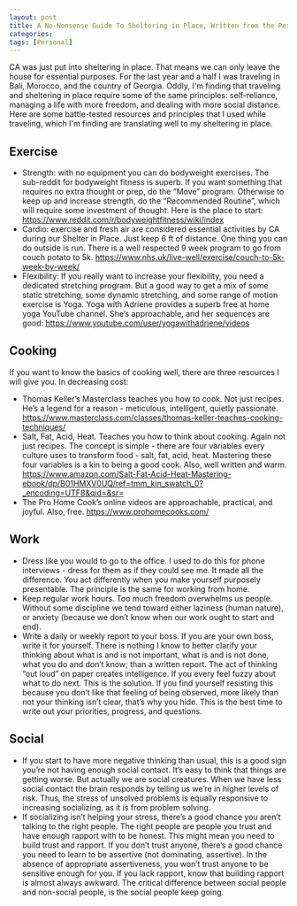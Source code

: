 ```yaml
---
layout: post
title: A No-Nonsense Guide To Sheltering in Place, Written from the Perspective of a Traveller
categories:
tags: [Personal]
---
```


CA was just put into sheltering in place. That means we can only leave the house for essential purposes. For the last year and a half I was traveling in Bali, Morocco, and the country of Georgia. Oddly, I'm finding that traveling and sheltering in place require some of the same principles: self-reliance, managing a life with more freedom, and dealing with more social distance. Here are some battle-tested resources and principles that I used while traveling, which I'm finding are translating well to my sheltering in place.

## Exercise
- Strength: with no equipment you can do bodyweight exercises. The sub-reddit for bodyweight fitness is superb. If you want something that requires no extra thought or prep, do the “Move” program. Otherwise to keep up and increase strength, do the “Recommended Routine”, which will require some investment of thought. Here is the place to start:
https://www.reddit.com/r/bodyweightfitness/wiki/index
- Cardio: exercise and fresh air are considered essential activities by CA during our Shelter in Place. Just keep 6 ft of distance. One thing you can do outside is run. There is a well respected 9 week program to go from couch potato to 5k.
https://www.nhs.uk/live-well/exercise/couch-to-5k-week-by-week/
- Flexibility: If you really want to increase your flexibility, you need a dedicated stretching program. But a good way to get a mix of some static stretching, some dynamic stretching, and some range of motion exercise is Yoga. Yoga with Adriene provides a superb free at home yoga YouTube channel. She’s approachable, and her sequences are good:
https://www.youtube.com/user/yogawithadriene/videos

## Cooking
If you want to know the basics of cooking well, there are three resources I will give you. In decreasing cost:
- Thomas Keller’s Masterclass teaches you how to cook. Not just recipes. He’s a legend for a reason - meticulous, intelligent, quietly passionate.
https://www.masterclass.com/classes/thomas-keller-teaches-cooking-techniques/
- Salt, Fat, Acid, Heat. Teaches you how to think about cooking. Again not just recipes. The concept is simple - there are four variables every culture uses to transform food - salt, fat, acid, heat. Mastering these four variables is a kin to being a good cook. Also, well written and warm.
https://www.amazon.com/Salt-Fat-Acid-Heat-Mastering-ebook/dp/B01HMXV0UQ/ref=tmm_kin_swatch_0?_encoding=UTF8&qid=&sr=
- The Pro Home Cook’s online videos are approachable, practical, and joyful. Also, free.
https://www.prohomecooks.com/

## Work
- Dress like you would to go to the office. I used to do this for phone interviews - dress for them as if they could see me. It made all the difference. You act differently when you make yourself purposely presentable. The principle is the same for working from home.
- Keep regular work hours. Too much freedom overwhelms us people. Without some discipline we tend toward either laziness (human nature), or anxiety (because we don’t know when our work ought to start and end).
- Write a daily or weekly report to your boss. If you are your own boss, write it for yourself. There is nothing I know to better clarify your thinking about what is and is not important, what is and is not done, what you do and don’t know; than a written report. The act of thinking “out loud” on paper creates intelligence. If you every feel fuzzy about what to do next. This is the solution. If you find yourself resisting this because you don’t like that feeling of being observed, more likely than not your thinking isn’t clear, that’s why you hide. This is the best time to write out your priorities, progress, and questions.

## Social
- If you start to have more negative thinking than usual, this is a good sign you’re not having enough social contact. It’s easy to think that things are getting worse. But actually we are social creatures. When we have less social contact the brain responds by telling us we’re in higher levels of risk. Thus, the stress of unsolved problems is equally responsive to increasing socializing, as it is from problem solving.  
- If socializing isn’t helping your stress, there’s a good chance you aren’t talking to the right people. The right people are people you trust and have enough rapport with to be honest.  This might mean you need to build trust and rapport. If you don’t trust anyone, there’s a good chance you need to learn to be assertive (not dominating, assertive). In the absence of appropriate assertiveness, you won’t trust anyone to be sensitive enough for you. If you lack rapport, know that building rapport is almost always awkward. The critical difference between social people and non-social people, is the social people keep going.
